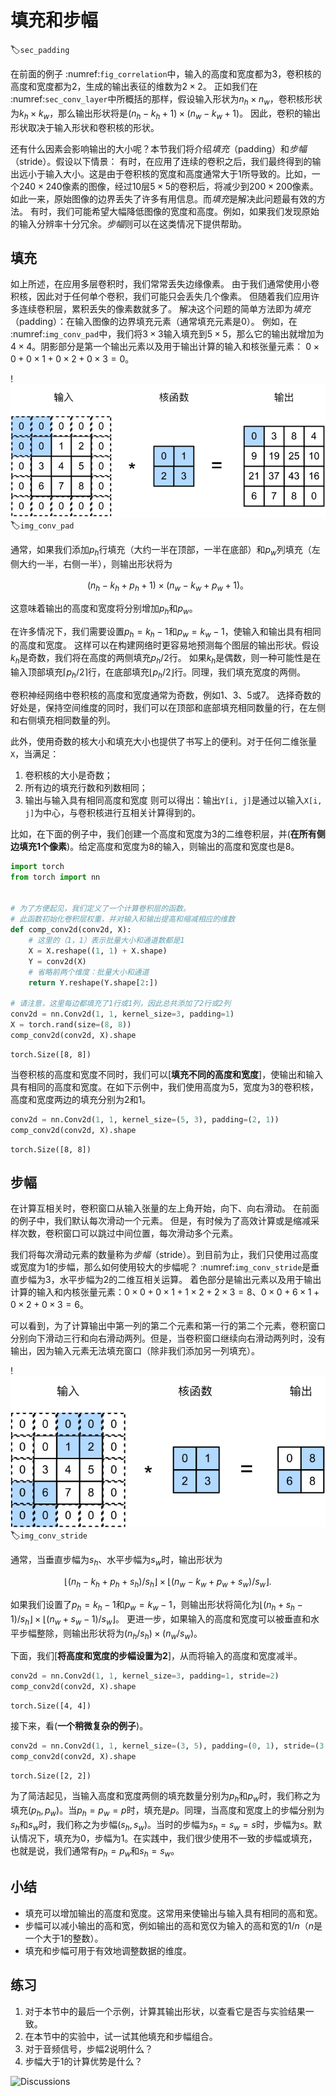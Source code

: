 # 填充和步幅
:label:`sec_padding`

在前面的例子 :numref:`fig_correlation`中，输入的高度和宽度都为$3$，卷积核的高度和宽度都为$2$，生成的输出表征的维数为$2\times2$。
正如我们在 :numref:`sec_conv_layer`中所概括的那样，假设输入形状为$n_h\times n_w$，卷积核形状为$k_h\times k_w$，那么输出形状将是$(n_h-k_h+1) \times (n_w-k_w+1)$。
因此，卷积的输出形状取决于输入形状和卷积核的形状。

还有什么因素会影响输出的大小呢？本节我们将介绍*填充*（padding）和*步幅*（stride）。假设以下情景：
有时，在应用了连续的卷积之后，我们最终得到的输出远小于输入大小。这是由于卷积核的宽度和高度通常大于$1$所导致的。比如，一个$240 \times 240$像素的图像，经过$10$层$5 \times 5$的卷积后，将减少到$200 \times 200$像素。如此一来，原始图像的边界丢失了许多有用信息。而*填充*是解决此问题最有效的方法。
有时，我们可能希望大幅降低图像的宽度和高度。例如，如果我们发现原始的输入分辨率十分冗余。*步幅*则可以在这类情况下提供帮助。

## 填充

如上所述，在应用多层卷积时，我们常常丢失边缘像素。
由于我们通常使用小卷积核，因此对于任何单个卷积，我们可能只会丢失几个像素。
但随着我们应用许多连续卷积层，累积丢失的像素数就多了。
解决这个问题的简单方法即为*填充*（padding）：在输入图像的边界填充元素（通常填充元素是$0$）。
例如，在 :numref:`img_conv_pad`中，我们将$3 \times 3$输入填充到$5 \times 5$，那么它的输出就增加为$4 \times 4$。阴影部分是第一个输出元素以及用于输出计算的输入和核张量元素：
$0\times0+0\times1+0\times2+0\times3=0$。

!<img src="img/conv-pad.svg" alt="带填充的二维互相关。">
:label:`img_conv_pad`

通常，如果我们添加$p_h$行填充（大约一半在顶部，一半在底部）和$p_w$列填充（左侧大约一半，右侧一半），则输出形状将为

$$(n_h-k_h+p_h+1)\times(n_w-k_w+p_w+1)。$$

这意味着输出的高度和宽度将分别增加$p_h$和$p_w$。

在许多情况下，我们需要设置$p_h=k_h-1$和$p_w=k_w-1$，使输入和输出具有相同的高度和宽度。
这样可以在构建网络时更容易地预测每个图层的输出形状。假设$k_h$是奇数，我们将在高度的两侧填充$p_h/2$行。
如果$k_h$是偶数，则一种可能性是在输入顶部填充$\lceil p_h/2\rceil$行，在底部填充$\lfloor p_h/2\rfloor$行。同理，我们填充宽度的两侧。

卷积神经网络中卷积核的高度和宽度通常为奇数，例如1、3、5或7。
选择奇数的好处是，保持空间维度的同时，我们可以在顶部和底部填充相同数量的行，在左侧和右侧填充相同数量的列。

此外，使用奇数的核大小和填充大小也提供了书写上的便利。对于任何二维张量`X`，当满足：
1. 卷积核的大小是奇数；
2. 所有边的填充行数和列数相同；
3. 输出与输入具有相同高度和宽度
则可以得出：输出`Y[i, j]`是通过以输入`X[i, j]`为中心，与卷积核进行互相关计算得到的。

比如，在下面的例子中，我们创建一个高度和宽度为3的二维卷积层，并(**在所有侧边填充1个像素**)。给定高度和宽度为8的输入，则输出的高度和宽度也是8。



```python
import torch
from torch import nn


# 为了方便起见，我们定义了一个计算卷积层的函数。
# 此函数初始化卷积层权重，并对输入和输出提高和缩减相应的维数
def comp_conv2d(conv2d, X):
    # 这里的（1，1）表示批量大小和通道数都是1
    X = X.reshape((1, 1) + X.shape)
    Y = conv2d(X)
    # 省略前两个维度：批量大小和通道
    return Y.reshape(Y.shape[2:])

# 请注意，这里每边都填充了1行或1列，因此总共添加了2行或2列
conv2d = nn.Conv2d(1, 1, kernel_size=3, padding=1)
X = torch.rand(size=(8, 8))
comp_conv2d(conv2d, X).shape
```




    torch.Size([8, 8])



当卷积核的高度和宽度不同时，我们可以[**填充不同的高度和宽度**]，使输出和输入具有相同的高度和宽度。在如下示例中，我们使用高度为5，宽度为3的卷积核，高度和宽度两边的填充分别为2和1。



```python
conv2d = nn.Conv2d(1, 1, kernel_size=(5, 3), padding=(2, 1))
comp_conv2d(conv2d, X).shape
```




    torch.Size([8, 8])



## 步幅

在计算互相关时，卷积窗口从输入张量的左上角开始，向下、向右滑动。
在前面的例子中，我们默认每次滑动一个元素。
但是，有时候为了高效计算或是缩减采样次数，卷积窗口可以跳过中间位置，每次滑动多个元素。

我们将每次滑动元素的数量称为*步幅*（stride）。到目前为止，我们只使用过高度或宽度为$1$的步幅，那么如何使用较大的步幅呢？
 :numref:`img_conv_stride`是垂直步幅为$3$，水平步幅为$2$的二维互相关运算。
着色部分是输出元素以及用于输出计算的输入和内核张量元素：$0\times0+0\times1+1\times2+2\times3=8$、$0\times0+6\times1+0\times2+0\times3=6$。

可以看到，为了计算输出中第一列的第二个元素和第一行的第二个元素，卷积窗口分别向下滑动三行和向右滑动两列。但是，当卷积窗口继续向右滑动两列时，没有输出，因为输入元素无法填充窗口（除非我们添加另一列填充）。

!<img src="img/conv-stride.svg" alt="垂直步幅为 $3$，水平步幅为 $2$ 的二维互相关运算。">
:label:`img_conv_stride`

通常，当垂直步幅为$s_h$、水平步幅为$s_w$时，输出形状为

$$\lfloor(n_h-k_h+p_h+s_h)/s_h\rfloor \times \lfloor(n_w-k_w+p_w+s_w)/s_w\rfloor.$$

如果我们设置了$p_h=k_h-1$和$p_w=k_w-1$，则输出形状将简化为$\lfloor(n_h+s_h-1)/s_h\rfloor \times \lfloor(n_w+s_w-1)/s_w\rfloor$。
更进一步，如果输入的高度和宽度可以被垂直和水平步幅整除，则输出形状将为$(n_h/s_h) \times (n_w/s_w)$。

下面，我们[**将高度和宽度的步幅设置为2**]，从而将输入的高度和宽度减半。



```python
conv2d = nn.Conv2d(1, 1, kernel_size=3, padding=1, stride=2)
comp_conv2d(conv2d, X).shape
```




    torch.Size([4, 4])



接下来，看(**一个稍微复杂的例子**)。



```python
conv2d = nn.Conv2d(1, 1, kernel_size=(3, 5), padding=(0, 1), stride=(3, 4))
comp_conv2d(conv2d, X).shape
```




    torch.Size([2, 2])



为了简洁起见，当输入高度和宽度两侧的填充数量分别为$p_h$和$p_w$时，我们称之为填充$(p_h, p_w)$。当$p_h = p_w = p$时，填充是$p$。同理，当高度和宽度上的步幅分别为$s_h$和$s_w$时，我们称之为步幅$(s_h, s_w)$。当时的步幅为$s_h = s_w = s$时，步幅为$s$。默认情况下，填充为0，步幅为1。在实践中，我们很少使用不一致的步幅或填充，也就是说，我们通常有$p_h = p_w$和$s_h = s_w$。

## 小结

* 填充可以增加输出的高度和宽度。这常用来使输出与输入具有相同的高和宽。
* 步幅可以减小输出的高和宽，例如输出的高和宽仅为输入的高和宽的$1/n$（$n$是一个大于$1$的整数）。
* 填充和步幅可用于有效地调整数据的维度。

## 练习

1. 对于本节中的最后一个示例，计算其输出形状，以查看它是否与实验结果一致。
1. 在本节中的实验中，试一试其他填充和步幅组合。
1. 对于音频信号，步幅$2$说明什么？
1. 步幅大于$1$的计算优势是什么？


<img src="https://discuss.d2l.ai/t/1851" alt="Discussions">

